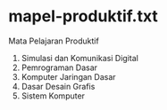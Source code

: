 # mapel-produktif.txt
Mata Pelajaran Produktif
1. Simulasi dan Komunikasi Digital
2. Pemrograman Dasar
3. Komputer Jaringan Dasar
4. Dasar Desain Grafis
5. Sistem Komputer
